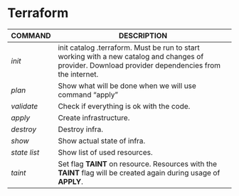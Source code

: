 # Terraform
**COMMAND** | **DESCRIPTION**
------------- | -------------
_init_ | init catalog .terraform. Must be run to start working with a new catalog and changes of provider. Download provider dependencies from the internet.
_plan_ | Show what will be done when we will use command “apply”
_validate_ | Check if everything is ok with the code.
_apply_ | Create infrastructure.
_destroy_ | Destroy infra.
_show_ | Show actual state of infra.
_state list_ | Show list of used resources.
_taint <resource>_ | Set flag **TAINT** on resource. Resources with the **TAINT** flag will be created again during usage of **APPLY**.


